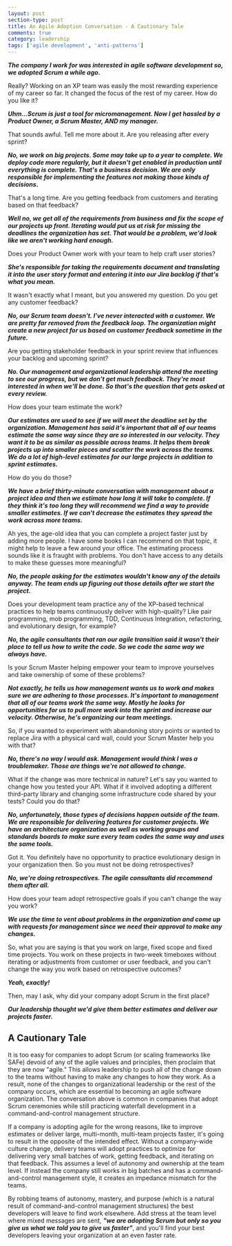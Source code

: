 ```yaml
---
layout: post
section-type: post
title: An Agile Adoption Conversation - A Cautionary Tale
comments: true
category: leadership
tags: ['agile development', 'anti-patterns']
---
```


__*The company I work for was interested in agile software development so, we adopted Scrum a while ago.*__

Really? Working on an XP team was easily the most rewarding experience of my career so far. It changed the focus of the rest of my career. How do you like it?

__*Uhm...Scrum is just a tool for micromanagement. Now I get hassled by a Product Owner, a Scrum Master, AND my manager.*__

That sounds awful. Tell me more about it. Are you releasing after every sprint?

__*No, we work on big projects. Some may take up to a year to complete. We deploy code more regularly, but it doesn't get enabled in production until everything is complete. That's a business decision. We are only responsible for implementing the features not making those kinds of decisions.*__

That's a long time. Are you getting feedback from customers and iterating based on that feedback?

__*Well no, we get all of the requirements from business and fix the scope of our projects up front. Iterating would put us at risk for missing the deadlines the organization has set. That would be a problem, we'd look like we aren't working hard enough.*__

Does your Product Owner work with your team to help craft user stories? 

__*She's responsible for taking the requirements document and translating it into the user story format and entering it into our Jira backlog if that's what you mean.*__ 

It wasn't exactly what I meant, but you answered my question. Do you get any customer feedback?

__*No, our Scrum team doesn't. I've never interacted with a customer. We are pretty far removed from the feedback loop. The organization might create a new project for us based on customer feedback sometime in the future.*__

Are you getting stakeholder feedback in your sprint review that influences your backlog and upcoming sprint?

__*No. Our management and organizational leadership attend the meeting to see our progress, but we don't get much feedback. They're most interested in when we'll be done. So that's the question that gets asked at every review.*__

How does your team estimate the work?

__*Our estimates are used to see if we will meet the deadline set by the organization. Management has said it's important that all of our teams estimate the same way since they are so interested in our velocity. They want it to be as similar as possible across teams. It helps them break projects up into smaller pieces and scatter the work across the teams. We do a lot of high-level estimates for our large projects in addition to sprint estimates.*__

How do you do those?

__*We have a brief thirty-minute conversation with management about a project idea and then we estimate how long it will take to complete. If they think it's too long they will recommend we find a way to provide smaller estimates. If we can't decrease the estimates they spread the work across more teams.*__

Ah yes, the age-old idea that you can complete a project faster just by adding more people. I have some books I can recommend on that topic, it might help to leave a few around your office. The estimating process sounds like it is fraught with problems. You don't have access to any details to make these guesses more meaningful?

__*No, the people asking for the estimates wouldn't know any of the details anyway. The team ends up figuring out those details after we start the project.*__

Does your development team practice any of the XP-based technical practices to help teams continuously deliver with high-quality? Like pair programming, mob programming, TDD, Continuous Integration, refactoring, and evolutionary design, for example?

__*No, the agile consultants that ran our agile transition said it wasn't their place to tell us how to write the code. So we code the same way we always have.*__

Is your Scrum Master helping empower your team to improve yourselves and take ownership of some of these problems?

__*Not exactly, he tells us how management wants us to work and makes sure we are adhering to those processes. It's important to management that all of our teams work the same way. Mostly he looks for opportunities for us to pull more work into the sprint and increase our velocity. Otherwise, he's organizing our team meetings.*__

So, if you wanted to experiment with abandoning story points or wanted to replace Jira with a physical card wall, could your Scrum Master help you with that?

__*No, there's no way I would ask. Management would think I was a troublemaker. Those are things we're not allowed to change.*__

What if the change was more technical in nature? Let's say you wanted to change how you tested your API. What if it involved adopting a different third-party library and changing some infrastructure code shared by your tests? Could you do that?

__*No, unfortunately, those types of decisions happen outside of the team. We are responsible for delivering features for customer projects. We have an architecture organization as well as working groups and standards boards to make sure every team codes the same way and uses the same tools.*__

Got it. You definitely have no opportunity to practice evolutionary design in your organization then. So you must not be doing retrospectives?

__*No, we're doing retrospectives. The agile consultants did recommend them after all.*__

How does your team adopt retrospective goals if you can't change the way you work?

__*We use the time to vent about problems in the organization and come up with requests for management since we need their approval to make any changes.*__

So, what you are saying is that you work on large, fixed scope and fixed time projects. You work on these projects in two-week timeboxes without iterating or adjustments from customer or user feedback, and you can't change the way you work based on retrospective outcomes?

__*Yeah, exactly!*__

Then, may I ask, why did your company adopt Scrum in the first place?

__*Our leadership thought we'd give them better estimates and deliver our projects faster.*__


## A Cautionary Tale

It is too easy for companies to adopt Scrum (or scaling frameworks like SAFe) devoid of any of the agile values and principles, then proclaim that they are now "agile." This allows leadership to push all of the change down to the teams without having to make any changes to how they work. As a result, none of the changes to organizational leadership or the rest of the company occurs, which are essential to becoming an agile software organization. The conversation above is common in companies that adopt Scrum ceremonies while still practicing waterfall development in a command-and-control management structure.

If a company is adopting agile for the wrong reasons, like to improve estimates or deliver large, multi-month, multi-team projects faster, it's going to result in the opposite of the intended effect. Without a company-wide culture change, delivery teams will adopt practices to optimize for delivering very small batches of work, getting feedback, and iterating on that feedback. This assumes a level of autonomy and ownership at the team level. If instead the company still works in big batches and has a command-and-control management style, it creates an impedance mismatch for the teams.

By robbing teams of autonomy, mastery, and purpose (which is a natural result of command-and-control management structures) the best developers will leave to find work elsewhere. Add stress at the team level where mixed messages are sent, _**"we are adopting Scrum but only so you give us what we told you to give us faster"**_, and you'll find your best developers leaving your organization at an even faster rate.